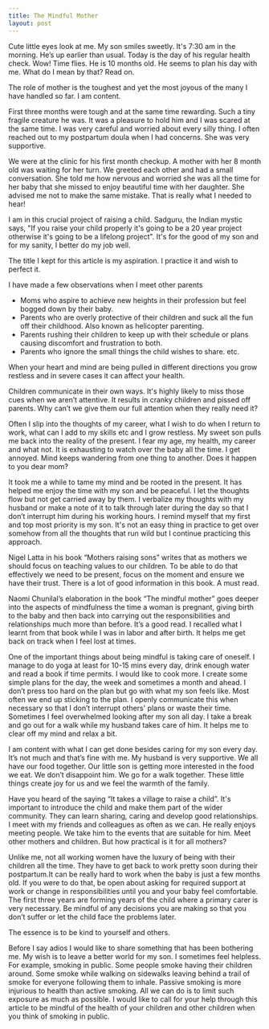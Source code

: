```yaml
---
title: The Mindful Mother
layout: post
---
```


Cute little eyes look at me. My son smiles sweetly. It's 7:30 am in the morning. He’s up earlier than usual. Today is the day of his regular health check. Wow! Time flies. He is 10 months old. He seems to plan his day with me. What do I mean by that? Read on.

The role of mother is the toughest and yet the most joyous of the many I have handled so far. I am content. 

First three months were tough and at the same time rewarding. Such a tiny fragile creature he was. It was a pleasure to hold him and I was scared at the same time. I was very careful and worried about every silly thing. I often reached out to my postpartum doula when I had concerns. She was very supportive.

We were at the clinic for his first month checkup. A mother with her 8 month old was waiting for her turn. We greeted each other and had a small conversation. She told me how nervous and worried she was all the time for her baby that she missed to enjoy beautiful time with her daughter. She advised me not to make the same mistake. That is really what I needed to hear!

I am in this crucial project of raising a child. Sadguru, the Indian mystic says, "If you raise your child properly it's going to be a 20 year project otherwise it's going to be a lifelong project". It's for the good of my son and for my sanity, I better do my job well. 

The title I kept for this article is my aspiration. I practice it and wish to perfect it. 

I have made a few observations when I meet other parents

* Moms who aspire to achieve new heights in their profession but feel bogged down by their baby.
* Parents who are overly protective of their children and suck all the fun off their childhood. Also known as helicopter parenting. 
* Parents rushing their children to keep up with their schedule or plans causing  discomfort and frustration to both.
* Parents who ignore the small things the child wishes to share. etc.

When your heart and mind are being pulled in different directions you grow restless and in severe cases it can affect your health.

Children communicate in their own ways.  It's highly likely to miss those cues when we aren’t attentive. It results in cranky children and pissed off parents. Why can’t we give them our full attention when they really need it?

Often I slip into the thoughts of my career, what I wish to do when I return to work, what can I add to my skills etc and I grow restless. My sweet son pulls me back into the reality of the present. I fear my age, my health, my career and what not. It is exhausting to watch over the baby all the time. I get annoyed. Mind keeps wandering from one thing to another. Does it happen to you dear mom?

It took me a while to tame my mind and be rooted in the present. It has helped me enjoy the time with my son and be peaceful. I let the thoughts flow but not get carried away by them. I verbalize my thoughts with my husband or make a note of it to talk through later during the day so that I don’t interrupt him during his working hours. I remind myself that my first and top most priority is my son. It's not an easy thing in practice to get over somehow from all the thoughts that run wild but I continue practicing this approach.

Nigel Latta in his book “Mothers raising sons” writes that as mothers we should focus on teaching values to our children. To be able to do that effectively we need to be present, focus on the moment and ensure we have their trust. There is a lot of good information in this book. A must read.

Naomi Chunilal’s elaboration in the book “The mindful mother” goes deeper into the aspects of mindfulness the time a woman is pregnant, giving birth to the baby and then back into carrying out the responsibilities and relationships much more than before. It’s a good read. I recalled what I learnt from that book while I was in labor and after birth. It helps me get back on track when I feel lost at times.

One of the important things about being mindful is taking care of oneself. I manage to do yoga at least for 10-15 mins every day, drink enough water and read a book if time permits. I would like to cook more. I create some simple plans for the day, the week and sometimes a month and ahead. I don’t press too hard on the plan but go with what my son feels like. Most often we end up sticking to the plan. I openly communicate this when necessary so that I don’t interrupt others' plans or waste their time. Sometimes I feel overwhelmed looking after my son all day. I take a break and go out for a walk while my husband takes care of him. It helps me to clear off my mind and relax a bit. 

I am content with what I can get done besides caring for my son every day. It’s not much and that’s fine with me. My husband is very supportive. We all have our food together. Our little son is getting more interested in the food we eat. We don’t disappoint him. We go for a walk together. These little things create joy for us and we feel the warmth of the family.

Have you heard of the saying “It takes a village to raise a child”. It's important to introduce the child and make them part of the wider community. They can learn sharing, caring and develop good relationships. I meet with my friends and colleagues as often as we can. He really enjoys meeting people. We take him to the events that are suitable for him. Meet other mothers and children. But how practical is it for all mothers?

Unlike me, not all working women have the luxury of being with their children all the time. They have to get back to work pretty soon during their postpartum.It can be really hard to work when the baby is just a few months old. If you were to do that, be open about asking for required support at work or change in responsibilities until you and your baby feel comfortable. The first three years are forming years of the child where a primary carer is very necessary. Be mindful of any decisions you are making so that you don’t suffer or let the child face the problems later.

The essence is to be kind to yourself and others. 

Before I say adios I would like to share something that has been bothering me. My wish is to leave a better world for my son. I sometimes feel helpless. For example, smoking in public. Some people smoke having their children around. Some smoke while walking on sidewalks leaving behind a trail of smoke for everyone following them to inhale. Passive smoking is more injurious to health than active smoking. All we can do is to limit such exposure as much as possible. I would like to call for your help through this article to be mindful of the health of your children and other children when you think of smoking in public. 
